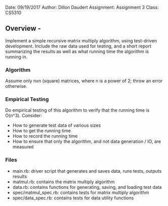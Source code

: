 Date: 09/19/2017
Author: Dillon Daudert
Assignment: Assignment 3
Class: CS5310

## Overview -
Implement a simple recursive matrix multiply algorithm, using test-driven development.
Include the raw data used for testing, and a short report summarizing the results as 
well as what running time the algorithm is running in.

### Algorithm
Assume only nxn (square) matrices, where n is a power of 2; throw an error otherwise.

### Empirical Testing
Do empirical testing of this algorithm to verify that the running time is O(n^3). 
Consider:
- How to generate test data of various sizes
- How to get the running time 
- How to record the running time
- How to ensure that only the algorithm, and not data generation / IO, are measured

### Files
- main.rb: driver script that generates and saves data, runs tests, outputs results
- matmul.rb: contains the matrix multiply algorithm
- data.rb: contains functions for generating, saving, and loading test data
- spec/matmul_spec.rb: contains tests for matrix multiply algorithm
- spec/data_spec.rb: contains tests for data utility functions
